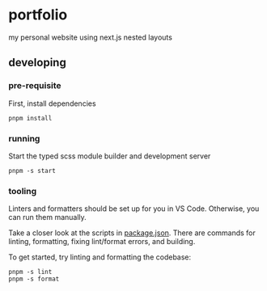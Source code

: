 # portfolio

my personal website using next.js nested layouts

## developing

### pre-requisite

First, install dependencies

```
pnpm install
```

### running

Start the typed scss module builder and development server

```
pnpm -s start
```

### tooling
Linters and formatters should be set up for you in VS Code. Otherwise, you can run them manually.

Take a closer look at the scripts in [package.json](./package.json). There are commands for linting, formatting, fixing lint/format errors, and building.

To get started, try linting and formatting the codebase:
```
pnpm -s lint
pnpm -s format
```